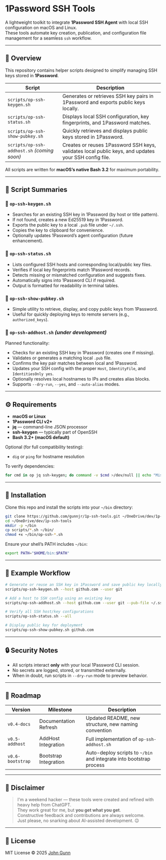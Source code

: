 # 1Password SSH Tools

A lightweight toolkit to integrate **1Password SSH Agent** with local SSH configuration on macOS and Linux.  
These tools automate key creation, publication, and configuration file management for a seamless `ssh` workflow.

---

## 🚀 Overview

This repository contains helper scripts designed to simplify managing SSH keys stored in **1Password**.

| Script | Description |
|---------|--------------|
| `scripts/op-ssh-keygen.sh` | Generates or retrieves SSH key pairs in 1Password and exports public keys locally. |
| `scripts/op-ssh-status.sh` | Displays local SSH configuration, key fingerprints, and 1Password matches. |
| `scripts/op-ssh-show-pubkey.sh` | Quickly retrieves and displays public keys stored in 1Password. |
| `scripts/op-ssh-addhost.sh` *(coming soon)* | Creates or reuses 1Password SSH keys, validates local public keys, and updates your SSH config file. |

All scripts are written for **macOS’s native Bash 3.2** for maximum portability.

---

## 🧩 Script Summaries

### 🔑 `op-ssh-keygen.sh`

- Searches for an existing SSH key in 1Password (by host or title pattern).  
- If not found, creates a new Ed25519 key in 1Password.  
- Exports the public key to a local `.pub` file under `~/.ssh`.  
- Copies the key to clipboard for convenience.  
- Optionally updates 1Password’s agent configuration (future enhancement).

### 🧾 `op-ssh-status.sh`

- Lists configured SSH hosts and corresponding local/public key files.  
- Verifies if local key fingerprints match 1Password records.  
- Detects missing or mismatched configuration and suggests fixes.  
- Automatically signs into 1Password CLI if required.  
- Output is formatted for readability in terminal tables.

### 🧷 `op-ssh-show-pubkey.sh`

- Simple utility to retrieve, display, and copy public keys from 1Password.  
- Useful for quickly deploying keys to remote servers (e.g., `authorized_keys`).

### 🧱 `op-ssh-addhost.sh` *(under development)*

Planned functionality:

- Checks for an existing SSH key in 1Password (creates one if missing).  
- Validates or generates a matching local `.pub` file.  
- Confirms the key pair matches between local and 1Password.  
- Updates your SSH config with the proper `Host`, `IdentityFile`, and `IdentitiesOnly yes`.  
- Optionally resolves local hostnames to IPs and creates alias blocks.  
- Supports `--dry-run`, `--yes`, and `--auto-alias` modes.

---

## ⚙️ Requirements

- **macOS or Linux**
- **1Password CLI v2+**
- **jq** — command-line JSON processor  
- **ssh-keygen** — typically part of OpenSSH  
- **Bash 3.2+ (macOS default)**

Optional (for full compatibility testing):

- `dig` or `ping` for hostname resolution

To verify dependencies:

```bash
for cmd in op jq ssh-keygen; do command -v $cmd >/dev/null || echo "Missing: $cmd"; done
```

---

## 🧰 Installation

Clone this repo and install the scripts into your `~/bin` directory:

```bash
git clone https://github.com/gunnjr/1p-ssh-tools.git ~/OneDrive/dev/1p-ssh-tools
cd ~/OneDrive/dev/1p-ssh-tools
mkdir -p ~/bin
cp scripts/*.sh ~/bin/
chmod +x ~/bin/op-ssh-*.sh
```

Ensure your shell’s PATH includes `~/bin`:

```bash
export PATH="$HOME/bin:$PATH"
```

---

## 🧩 Example Workflow

```bash
# Generate or reuse an SSH key in 1Password and save public key locally
scripts/op-ssh-keygen.sh --host github.com --user git

# Add a host to SSH config using an existing key
scripts/op-ssh-addhost.sh --host github.com --user git --pub-file ~/.ssh/github_ed25519.pub

# Verify all SSH host/key configurations
scripts/op-ssh-status.sh --all

# Display public key for deployment
scripts/op-ssh-show-pubkey.sh github.com
```

---

## 🔒 Security Notes

- All scripts interact **only** with your local 1Password CLI session.  
- No secrets are logged, stored, or transmitted externally.  
- When in doubt, run scripts in `--dry-run` mode to preview behavior.

---

## 🧠 Roadmap

| Version | Milestone | Description |
|----------|------------|-------------|
| `v0.4-docs` | Documentation Refresh | Updated README, new structure, new naming convention |
| `v0.5-addhost` | AddHost Integration | Full implementation of `op-ssh-addhost.sh` |
| `v0.6-bootstrap` | Bootstrap Integration | Auto-deploy scripts to `~/bin` and integrate into bootstrap process |

---

## 💬 Disclaimer

> I'm a weekend hacker — these tools were created and refined with heavy help from ChatGPT.  
> They work great for me, but **you get what you get**.  
> Constructive feedback and contributions are always welcome.  
> Just please, no snarking about AI-assisted development. 😉

---

## 📜 License

MIT License © 2025 [John Gunn](https://github.com/gunnjr)
